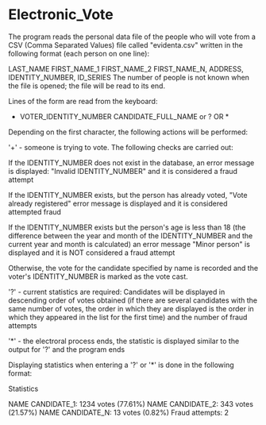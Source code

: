 # Electronic_Vote
The program reads the personal data file of the people who will vote from a CSV (Comma Separated Values) file called "evidenta.csv" written in the following format (each person on one line):

LAST_NAME FIRST_NAME_1 FIRST_NAME_2 FIRST_NAME_N, ADDRESS, IDENTITY_NUMBER, ID_SERIES
The number of people is not known when the file is opened; the file will be read to its end.

Lines of the form are read from the keyboard:

+ VOTER_IDENTITY_NUMBER CANDIDATE_FULL_NAME or ? OR *

Depending on the first character, the following actions will be performed:

'+' - someone is trying to vote. The following checks are carried out:

If the IDENTITY_NUMBER does not exist in the database, an error message is displayed: "Invalid IDENTITY_NUMBER" and it is considered a fraud attempt

If the IDENTITY_NUMBER exists, but the person has already voted, "Vote already registered" error message is displayed and it is considered attempted fraud

If the IDENTITY_NUMBER exists but the person's age is less than 18 (the difference between the year and month of the IDENTITY_NUMBER and the current year and month is calculated) an error message "Minor person" is displayed and it is NOT considered a fraud attempt

Otherwise, the vote for the candidate specified by name is recorded and the voter's IDENTITY_NUMBER is marked as the vote cast.

'?' - current statistics are required: Candidates will be displayed in descending order of votes obtained (if there are several candidates with the same number of votes, the order in which they are displayed is the order in which they appeared in the list for the first time) and the number of fraud attempts

'*' - the electroral process ends, the statistic is displayed similar to the output for '?' and the program ends

Displaying statistics when entering a '?' or '*' is done in the following format:

Statistics

NAME CANDIDATE_1: 1234 votes (77.61%)
NAME CANDIDATE_2: 343 votes (21.57%)
NAME CANDIDATE_N: 13 votes (0.82%)
Fraud attempts: 2

